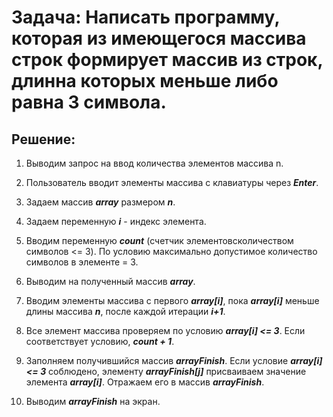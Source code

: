 # Задача: Написать программу, которая из имеющегося массива строк формирует массив из строк, длинна которых меньше либо равна 3 символа.

## Решение:

1.	Выводим запрос на ввод количества элементов массива n.

2.	Пользователь вводит элементы массива с клавиатуры через ***Enter***.

3.	Задаем массив ***array*** размером ***n***.

4.	Задаем переменную ***i*** - индекс элемента.

5.	Вводим переменную ***count*** (счетчик элементовcколичеством символов <= 3). По условию максимально допустимое количество символов в элементе = 3.

6.	Выводим на полученный массив ***array***.

7.	Вводим элементы массива с первого ***array[i]***, пока ***array[i]*** меньше длины массива ***n***, после каждой итерации ***i+1***.

8.	Все элемент массива проверяем по условию ***array[i] <= 3***.  Если соответствует условию, ***count + 1***. 

9.	Заполняем получившийся массив ***arrayFinish***. Если условие ***array[i] <= 3*** соблюдено, элементу ***arrayFinish[j]*** присваиваем значение элемента ***array[i]***. Отражаем его в массив ***arrayFinish***. 

10.	Выводим ***arrayFinish*** на экран.
